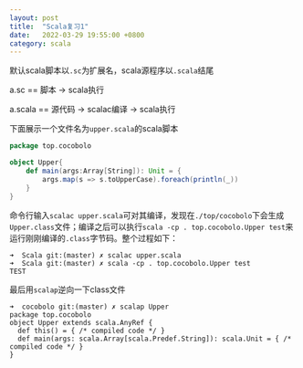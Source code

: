```yaml
---
layout: post
title:  "Scala复习1"
date:   2022-03-29 19:55:00 +0800
category: scala
---
```


默认scala脚本以`.sc`为扩展名，scala源程序以`.scala`结尾 

a.sc == 脚本 -> scala执行 

a.scala == 源代码 -> scalac编译 -> scala执行 

下面展示一个文件名为`upper.scala`的scala脚本

```scala
package top.cocobolo

object Upper{
    def main(args:Array[String]): Unit = {
        args.map(s => s.toUpperCase).foreach(println(_))
    }
}
```

命令行输入`scalac upper.scala`可对其编译，发现在`./top/cocobolo`下会生成`Upper.class`文件；编译之后可以执行`scala -cp . top.cocobolo.Upper test`来运行刚刚编译的`.class`字节码。整个过程如下：

```
➜  Scala git:(master) ✗ scalac upper.scala
➜  Scala git:(master) ✗ scala -cp . top.cocobolo.Upper test
TEST
```

最后用`scalap`逆向一下class文件

```
➜  cocobolo git:(master) ✗ scalap Upper                       
package top.cocobolo
object Upper extends scala.AnyRef {
  def this() = { /* compiled code */ }
  def main(args: scala.Array[scala.Predef.String]): scala.Unit = { /* compiled code */ }
}

```
